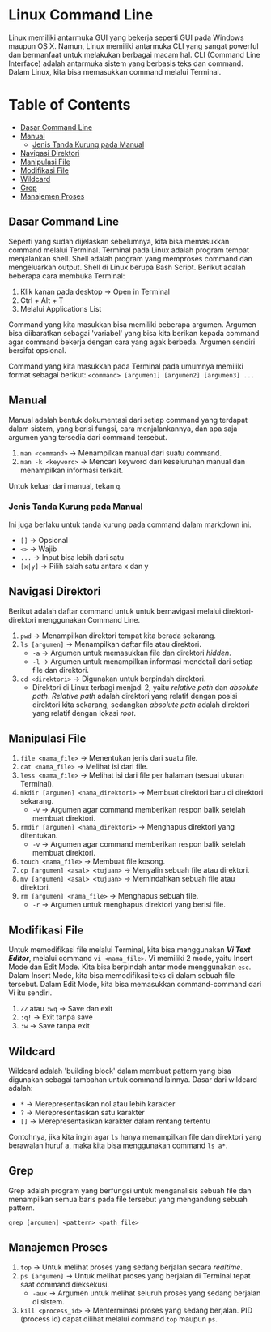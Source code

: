 <!-- Required extensions: mdx_math(enable_dollar_delimiter=1) -->

# Linux Command Line

Linux memiliki antarmuka GUI yang bekerja seperti GUI pada Windows maupun OS X. Namun, Linux memiliki antarmuka CLI yang sangat powerful dan bermanfaat untuk melakukan berbagai macam hal. CLI (Command Line Interface) adalah antarmuka sistem yang berbasis teks dan command. Dalam Linux, kita bisa memasukkan command melalui Terminal. 

# Table of Contents

- [Dasar Command Line](#dasar-command-line)
- [Manual](#manual)
    - [Jenis Tanda Kurung pada Manual](#jenis-tanda-kurung-pada-manual)
- [Navigasi Direktori](#navigasi-direktori)
- [Manipulasi File](#manipulasi-file)
- [Modifikasi File](#modifikasi-file)
- [Wildcard](#wildcard)
- [Grep](#grep)
- [Manajemen Proses](#manajemen-proses)

## Dasar Command Line

Seperti yang sudah dijelaskan sebelumnya, kita bisa memasukkan command melalui Terminal. Terminal pada Linux adalah program tempat menjalankan shell. Shell adalah program yang memproses command dan mengeluarkan output. Shell di Linux berupa Bash Script. Berikut adalah beberapa cara membuka Terminal:

1. Klik kanan pada desktop -> Open in Terminal
2. Ctrl + Alt + T
3. Melalui Applications List

Command yang kita masukkan bisa memiliki beberapa argumen. Argumen bisa diibaratkan sebagai 'variabel' yang bisa kita berikan kepada command agar command bekerja dengan cara yang agak berbeda. Argumen sendiri bersifat opsional.

Command yang kita masukkan pada Terminal pada umumnya memiliki format sebagai berikut: `<command> [argumen1] [argumen2] [argumen3] ...`

## Manual

Manual adalah bentuk dokumentasi dari setiap command yang terdapat dalam sistem, yang berisi fungsi, cara menjalankannya, dan apa saja argumen yang tersedia dari command tersebut.

1. `man <command>` -> Menampilkan manual dari suatu command.
2. `man -k <keyword>` -> Mencari keyword dari keseluruhan manual dan menampilkan informasi terkait.

Untuk keluar dari manual, tekan `q`.

### Jenis Tanda Kurung pada Manual

Ini juga berlaku untuk tanda kurung pada command dalam markdown ini.

- `[]` -> Opsional
- `<>` -> Wajib
- `...` -> Input bisa lebih dari satu
- `[x|y]` -> Pilih salah satu antara x dan y

## Navigasi Direktori

Berikut adalah daftar command untuk untuk bernavigasi melalui direktori-direktori menggunakan Command Line.

1. `pwd` -> Menampilkan direktori tempat kita berada sekarang.
2. `ls [argumen]` -> Menampilkan daftar file atau direktori.
    - `-a` -> Argumen untuk memasukkan file dan direktori _hidden_.
    - `-l` -> Argumen untuk menampilkan informasi mendetail dari setiap file dan direktori.
3. `cd <direktori>` -> Digunakan untuk berpindah direktori.
    - Direktori di Linux terbagi menjadi 2, yaitu _relative path_ dan _absolute path_. _Relative path_ adalah direktori yang relatif dengan posisi direktori kita sekarang, sedangkan _absolute path_ adalah direktori yang relatif dengan lokasi _root_.

## Manipulasi File

1. `file <nama_file>` -> Menentukan jenis dari suatu file.
2. `cat <nama_file>` -> Melihat isi dari file.
3. `less <nama_file>` -> Melihat isi dari file per halaman (sesuai ukuran Terminal).
2. `mkdir [argumen] <nama_direktori>` -> Membuat direktori baru di direktori sekarang.
    - `-v` -> Argumen agar command memberikan respon balik setelah membuat direktori.
3. `rmdir [argumen] <nama_direktori>` -> Menghapus direktori yang ditentukan.
    - `-v` -> Argumen agar command memberikan respon balik setelah membuat direktori.
4. `touch <nama_file>` -> Membuat file kosong.
5. `cp [argumen] <asal> <tujuan>` -> Menyalin sebuah file atau direktori.
6. `mv [argumen] <asal> <tujuan>` -> Memindahkan sebuah file atau direktori.
7. `rm [argumen] <nama_file>` -> Menghapus sebuah file.
    - `-r` -> Argumen untuk menghapus direktori yang berisi file.

## Modifikasi File

Untuk memodifikasi file melalui Terminal, kita bisa menggunakan ***Vi Text Editor***, melalui command `vi <nama_file>`. Vi memiliki 2 mode, yaitu Insert Mode dan Edit Mode. Kita bisa berpindah antar mode menggunakan `esc`. Dalam Insert Mode, kita bisa memodifikasi teks di dalam sebuah file tersebut. Dalam Edit Mode, kita bisa memasukkan command-command dari Vi itu sendiri.

1. `ZZ` atau `:wq` -> Save dan exit
2. `:q!` -> Exit tanpa save
3. `:w` -> Save tanpa exit

## Wildcard

Wildcard adalah 'building block' dalam membuat pattern yang bisa digunakan sebagai tambahan untuk command lainnya. Dasar dari wildcard adalah:

- `*` -> Merepresentasikan nol atau lebih karakter
- `?` -> Merepresentasikan satu karakter
- `[]` -> Merepresentasikan karakter dalam rentang tertentu

Contohnya, jika kita ingin agar `ls` hanya menampilkan file dan direktori yang berawalan huruf a, maka kita bisa menggunakan command `ls a*`.

## Grep

Grep adalah program yang berfungsi untuk menganalisis sebuah file dan menampilkan semua baris pada file tersebut yang mengandung sebuah pattern.

`grep [argumen] <pattern> <path_file>`

## Manajemen Proses

1. `top` -> Untuk melihat proses yang sedang berjalan secara *realtime*.
2. `ps [argumen]` -> Untuk melihat proses yang berjalan di Terminal tepat saat command dieksekusi.
    - `-aux` -> Argumen untuk melihat seluruh proses yang sedang berjalan di sistem.
3. `kill <process_id>` -> Menterminasi proses yang sedang berjalan. PID (process id) dapat dilihat melalui command `top` maupun `ps`.

